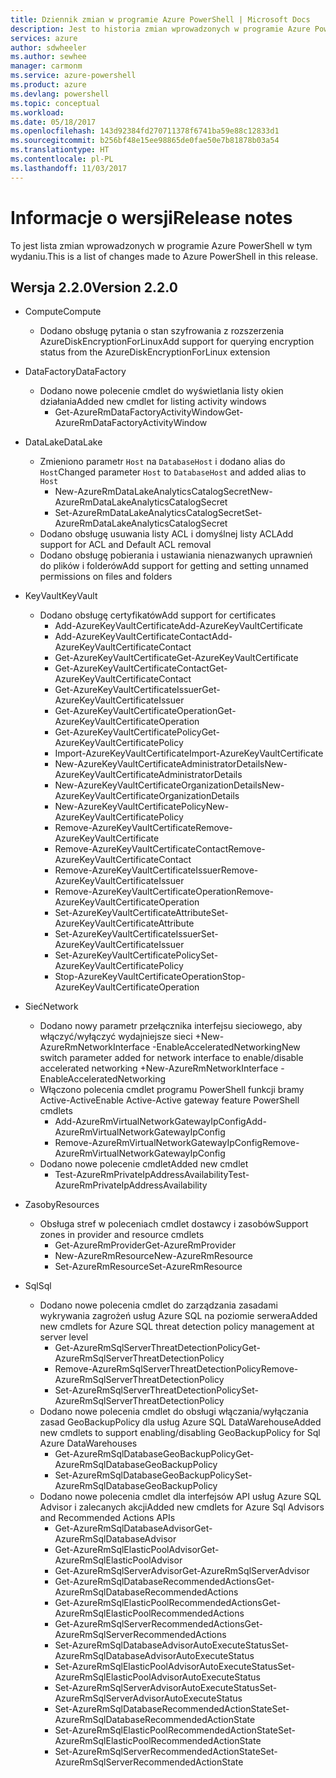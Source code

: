 ```yaml
---
title: Dziennik zmian w programie Azure PowerShell | Microsoft Docs
description: Jest to historia zmian wprowadzonych w programie Azure PowerShell w jego najnowszej wersji.
services: azure
author: sdwheeler
ms.author: sewhee
manager: carmonm
ms.service: azure-powershell
ms.product: azure
ms.devlang: powershell
ms.topic: conceptual
ms.workload: 
ms.date: 05/18/2017
ms.openlocfilehash: 143d92384fd270711378f6741ba59e88c12833d1
ms.sourcegitcommit: b256bf48e15ee98865de0fae50e7b81878b03a54
ms.translationtype: HT
ms.contentlocale: pl-PL
ms.lasthandoff: 11/03/2017
---
```

# <a name="release-notes"></a><span data-ttu-id="bdf35-103">Informacje o wersji</span><span class="sxs-lookup"><span data-stu-id="bdf35-103">Release notes</span></span>

<span data-ttu-id="bdf35-104">To jest lista zmian wprowadzonych w programie Azure PowerShell w tym wydaniu.</span><span class="sxs-lookup"><span data-stu-id="bdf35-104">This is a list of changes made to Azure PowerShell in this release.</span></span>

## <a name="version-220"></a><span data-ttu-id="bdf35-105">Wersja 2.2.0</span><span class="sxs-lookup"><span data-stu-id="bdf35-105">Version 2.2.0</span></span>
* <span data-ttu-id="bdf35-106">Compute</span><span class="sxs-lookup"><span data-stu-id="bdf35-106">Compute</span></span>
  - <span data-ttu-id="bdf35-107">Dodano obsługę pytania o stan szyfrowania z rozszerzenia AzureDiskEncryptionForLinux</span><span class="sxs-lookup"><span data-stu-id="bdf35-107">Add support for querying encryption status from the AzureDiskEncryptionForLinux extension</span></span>
* <span data-ttu-id="bdf35-108">DataFactory</span><span class="sxs-lookup"><span data-stu-id="bdf35-108">DataFactory</span></span>
  - <span data-ttu-id="bdf35-109">Dodano nowe polecenie cmdlet do wyświetlania listy okien działania</span><span class="sxs-lookup"><span data-stu-id="bdf35-109">Added new cmdlet for listing activity windows</span></span>
    + <span data-ttu-id="bdf35-110">Get-AzureRmDataFactoryActivityWindow</span><span class="sxs-lookup"><span data-stu-id="bdf35-110">Get-AzureRmDataFactoryActivityWindow</span></span>
* <span data-ttu-id="bdf35-111">DataLake</span><span class="sxs-lookup"><span data-stu-id="bdf35-111">DataLake</span></span>
  - <span data-ttu-id="bdf35-112">Zmieniono parametr `Host` na `DatabaseHost` i dodano alias do `Host`</span><span class="sxs-lookup"><span data-stu-id="bdf35-112">Changed parameter `Host` to `DatabaseHost` and added alias to `Host`</span></span>
    + <span data-ttu-id="bdf35-113">New-AzureRmDataLakeAnalyticsCatalogSecret</span><span class="sxs-lookup"><span data-stu-id="bdf35-113">New-AzureRmDataLakeAnalyticsCatalogSecret</span></span>
    + <span data-ttu-id="bdf35-114">Set-AzureRmDataLakeAnalyticsCatalogSecret</span><span class="sxs-lookup"><span data-stu-id="bdf35-114">Set-AzureRmDataLakeAnalyticsCatalogSecret</span></span>
  - <span data-ttu-id="bdf35-115">Dodano obsługę usuwania listy ACL i domyślnej listy ACL</span><span class="sxs-lookup"><span data-stu-id="bdf35-115">Add support for ACL and Default ACL removal</span></span>
  - <span data-ttu-id="bdf35-116">Dodano obsługę pobierania i ustawiania nienazwanych uprawnień do plików i folderów</span><span class="sxs-lookup"><span data-stu-id="bdf35-116">Add support for getting and setting unnamed permissions on files and folders</span></span>
* <span data-ttu-id="bdf35-117">KeyVault</span><span class="sxs-lookup"><span data-stu-id="bdf35-117">KeyVault</span></span>
  - <span data-ttu-id="bdf35-118">Dodano obsługę certyfikatów</span><span class="sxs-lookup"><span data-stu-id="bdf35-118">Add support for certificates</span></span>
    + <span data-ttu-id="bdf35-119">Add-AzureKeyVaultCertificate</span><span class="sxs-lookup"><span data-stu-id="bdf35-119">Add-AzureKeyVaultCertificate</span></span>
    + <span data-ttu-id="bdf35-120">Add-AzureKeyVaultCertificateContact</span><span class="sxs-lookup"><span data-stu-id="bdf35-120">Add-AzureKeyVaultCertificateContact</span></span>
    + <span data-ttu-id="bdf35-121">Get-AzureKeyVaultCertificate</span><span class="sxs-lookup"><span data-stu-id="bdf35-121">Get-AzureKeyVaultCertificate</span></span>
    + <span data-ttu-id="bdf35-122">Get-AzureKeyVaultCertificateContact</span><span class="sxs-lookup"><span data-stu-id="bdf35-122">Get-AzureKeyVaultCertificateContact</span></span>
    + <span data-ttu-id="bdf35-123">Get-AzureKeyVaultCertificateIssuer</span><span class="sxs-lookup"><span data-stu-id="bdf35-123">Get-AzureKeyVaultCertificateIssuer</span></span>
    + <span data-ttu-id="bdf35-124">Get-AzureKeyVaultCertificateOperation</span><span class="sxs-lookup"><span data-stu-id="bdf35-124">Get-AzureKeyVaultCertificateOperation</span></span>
    + <span data-ttu-id="bdf35-125">Get-AzureKeyVaultCertificatePolicy</span><span class="sxs-lookup"><span data-stu-id="bdf35-125">Get-AzureKeyVaultCertificatePolicy</span></span>
    + <span data-ttu-id="bdf35-126">Import-AzureKeyVaultCertificate</span><span class="sxs-lookup"><span data-stu-id="bdf35-126">Import-AzureKeyVaultCertificate</span></span>
    + <span data-ttu-id="bdf35-127">New-AzureKeyVaultCertificateAdministratorDetails</span><span class="sxs-lookup"><span data-stu-id="bdf35-127">New-AzureKeyVaultCertificateAdministratorDetails</span></span>
    + <span data-ttu-id="bdf35-128">New-AzureKeyVaultCertificateOrganizationDetails</span><span class="sxs-lookup"><span data-stu-id="bdf35-128">New-AzureKeyVaultCertificateOrganizationDetails</span></span>
    + <span data-ttu-id="bdf35-129">New-AzureKeyVaultCertificatePolicy</span><span class="sxs-lookup"><span data-stu-id="bdf35-129">New-AzureKeyVaultCertificatePolicy</span></span>
    + <span data-ttu-id="bdf35-130">Remove-AzureKeyVaultCertificate</span><span class="sxs-lookup"><span data-stu-id="bdf35-130">Remove-AzureKeyVaultCertificate</span></span>
    + <span data-ttu-id="bdf35-131">Remove-AzureKeyVaultCertificateContact</span><span class="sxs-lookup"><span data-stu-id="bdf35-131">Remove-AzureKeyVaultCertificateContact</span></span>
    + <span data-ttu-id="bdf35-132">Remove-AzureKeyVaultCertificateIssuer</span><span class="sxs-lookup"><span data-stu-id="bdf35-132">Remove-AzureKeyVaultCertificateIssuer</span></span>
    + <span data-ttu-id="bdf35-133">Remove-AzureKeyVaultCertificateOperation</span><span class="sxs-lookup"><span data-stu-id="bdf35-133">Remove-AzureKeyVaultCertificateOperation</span></span>
    + <span data-ttu-id="bdf35-134">Set-AzureKeyVaultCertificateAttribute</span><span class="sxs-lookup"><span data-stu-id="bdf35-134">Set-AzureKeyVaultCertificateAttribute</span></span>
    + <span data-ttu-id="bdf35-135">Set-AzureKeyVaultCertificateIssuer</span><span class="sxs-lookup"><span data-stu-id="bdf35-135">Set-AzureKeyVaultCertificateIssuer</span></span>
    + <span data-ttu-id="bdf35-136">Set-AzureKeyVaultCertificatePolicy</span><span class="sxs-lookup"><span data-stu-id="bdf35-136">Set-AzureKeyVaultCertificatePolicy</span></span>
    + <span data-ttu-id="bdf35-137">Stop-AzureKeyVaultCertificateOperation</span><span class="sxs-lookup"><span data-stu-id="bdf35-137">Stop-AzureKeyVaultCertificateOperation</span></span>
* <span data-ttu-id="bdf35-138">Sieć</span><span class="sxs-lookup"><span data-stu-id="bdf35-138">Network</span></span>

  - <span data-ttu-id="bdf35-139">Dodano nowy parametr przełącznika interfejsu sieciowego, aby włączyć/wyłączyć wydajniejsze sieci +New-AzureRmNetworkInterface -EnableAcceleratedNetworking</span><span class="sxs-lookup"><span data-stu-id="bdf35-139">New switch parameter added for network interface to enable/disable accelerated networking +New-AzureRmNetworkInterface -EnableAcceleratedNetworking</span></span>
  - <span data-ttu-id="bdf35-140">Włączono polecenia cmdlet programu PowerShell funkcji bramy Active-Active</span><span class="sxs-lookup"><span data-stu-id="bdf35-140">Enable Active-Active gateway feature PowerShell cmdlets</span></span>
    + <span data-ttu-id="bdf35-141">Add-AzureRmVirtualNetworkGatewayIpConfig</span><span class="sxs-lookup"><span data-stu-id="bdf35-141">Add-AzureRmVirtualNetworkGatewayIpConfig</span></span>
    + <span data-ttu-id="bdf35-142">Remove-AzureRmVirtualNetworkGatewayIpConfig</span><span class="sxs-lookup"><span data-stu-id="bdf35-142">Remove-AzureRmVirtualNetworkGatewayIpConfig</span></span>
  - <span data-ttu-id="bdf35-143">Dodano nowe polecenie cmdlet</span><span class="sxs-lookup"><span data-stu-id="bdf35-143">Added new cmdlet</span></span>
    + <span data-ttu-id="bdf35-144">Test-AzureRmPrivateIpAddressAvailability</span><span class="sxs-lookup"><span data-stu-id="bdf35-144">Test-AzureRmPrivateIpAddressAvailability</span></span>
* <span data-ttu-id="bdf35-145">Zasoby</span><span class="sxs-lookup"><span data-stu-id="bdf35-145">Resources</span></span>
  - <span data-ttu-id="bdf35-146">Obsługa stref w poleceniach cmdlet dostawcy i zasobów</span><span class="sxs-lookup"><span data-stu-id="bdf35-146">Support zones in provider and resource cmdlets</span></span>
    + <span data-ttu-id="bdf35-147">Get-AzureRmProvider</span><span class="sxs-lookup"><span data-stu-id="bdf35-147">Get-AzureRmProvider</span></span>
    + <span data-ttu-id="bdf35-148">New-AzureRmResource</span><span class="sxs-lookup"><span data-stu-id="bdf35-148">New-AzureRmResource</span></span>
    + <span data-ttu-id="bdf35-149">Set-AzureRmResource</span><span class="sxs-lookup"><span data-stu-id="bdf35-149">Set-AzureRmResource</span></span>
* <span data-ttu-id="bdf35-150">Sql</span><span class="sxs-lookup"><span data-stu-id="bdf35-150">Sql</span></span>
  - <span data-ttu-id="bdf35-151">Dodano nowe polecenia cmdlet do zarządzania zasadami wykrywania zagrożeń usług Azure SQL na poziomie serwera</span><span class="sxs-lookup"><span data-stu-id="bdf35-151">Added new cmdlets for Azure SQL threat detection policy management at server level</span></span>
    + <span data-ttu-id="bdf35-152">Get-AzureRmSqlServerThreatDetectionPolicy</span><span class="sxs-lookup"><span data-stu-id="bdf35-152">Get-AzureRmSqlServerThreatDetectionPolicy</span></span>
    + <span data-ttu-id="bdf35-153">Remove-AzureRmSqlServerThreatDetectionPolicy</span><span class="sxs-lookup"><span data-stu-id="bdf35-153">Remove-AzureRmSqlServerThreatDetectionPolicy</span></span>
    + <span data-ttu-id="bdf35-154">Set-AzureRmSqlServerThreatDetectionPolicy</span><span class="sxs-lookup"><span data-stu-id="bdf35-154">Set-AzureRmSqlServerThreatDetectionPolicy</span></span>
  - <span data-ttu-id="bdf35-155">Dodano nowe polecenia cmdlet do obsługi włączania/wyłączania zasad GeoBackupPolicy dla usług Azure SQL DataWarehouse</span><span class="sxs-lookup"><span data-stu-id="bdf35-155">Added new cmdlets to support enabling/disabling GeoBackupPolicy for Sql Azure DataWarehouses</span></span>
    + <span data-ttu-id="bdf35-156">Get-AzureRmSqlDatabaseGeoBackupPolicy</span><span class="sxs-lookup"><span data-stu-id="bdf35-156">Get-AzureRmSqlDatabaseGeoBackupPolicy</span></span>
    + <span data-ttu-id="bdf35-157">Set-AzureRmSqlDatabaseGeoBackupPolicy</span><span class="sxs-lookup"><span data-stu-id="bdf35-157">Set-AzureRmSqlDatabaseGeoBackupPolicy</span></span>
  - <span data-ttu-id="bdf35-158">Dodano nowe polecenia cmdlet dla interfejsów API usług Azure SQL Advisor i zalecanych akcji</span><span class="sxs-lookup"><span data-stu-id="bdf35-158">Added new cmdlets for Azure Sql Advisors and Recommended Actions APIs</span></span>
    + <span data-ttu-id="bdf35-159">Get-AzureRmSqlDatabaseAdvisor</span><span class="sxs-lookup"><span data-stu-id="bdf35-159">Get-AzureRmSqlDatabaseAdvisor</span></span>
    + <span data-ttu-id="bdf35-160">Get-AzureRmSqlElasticPoolAdvisor</span><span class="sxs-lookup"><span data-stu-id="bdf35-160">Get-AzureRmSqlElasticPoolAdvisor</span></span>
    + <span data-ttu-id="bdf35-161">Get-AzureRmSqlServerAdvisor</span><span class="sxs-lookup"><span data-stu-id="bdf35-161">Get-AzureRmSqlServerAdvisor</span></span>
    + <span data-ttu-id="bdf35-162">Get-AzureRmSqlDatabaseRecommendedActions</span><span class="sxs-lookup"><span data-stu-id="bdf35-162">Get-AzureRmSqlDatabaseRecommendedActions</span></span>
    + <span data-ttu-id="bdf35-163">Get-AzureRmSqlElasticPoolRecommendedActions</span><span class="sxs-lookup"><span data-stu-id="bdf35-163">Get-AzureRmSqlElasticPoolRecommendedActions</span></span>
    + <span data-ttu-id="bdf35-164">Get-AzureRmSqlServerRecommendedActions</span><span class="sxs-lookup"><span data-stu-id="bdf35-164">Get-AzureRmSqlServerRecommendedActions</span></span>
    + <span data-ttu-id="bdf35-165">Set-AzureRmSqlDatabaseAdvisorAutoExecuteStatus</span><span class="sxs-lookup"><span data-stu-id="bdf35-165">Set-AzureRmSqlDatabaseAdvisorAutoExecuteStatus</span></span>
    + <span data-ttu-id="bdf35-166">Set-AzureRmSqlElasticPoolAdvisorAutoExecuteStatus</span><span class="sxs-lookup"><span data-stu-id="bdf35-166">Set-AzureRmSqlElasticPoolAdvisorAutoExecuteStatus</span></span>
    + <span data-ttu-id="bdf35-167">Set-AzureRmSqlServerAdvisorAutoExecuteStatus</span><span class="sxs-lookup"><span data-stu-id="bdf35-167">Set-AzureRmSqlServerAdvisorAutoExecuteStatus</span></span>
    + <span data-ttu-id="bdf35-168">Set-AzureRmSqlDatabaseRecommendedActionState</span><span class="sxs-lookup"><span data-stu-id="bdf35-168">Set-AzureRmSqlDatabaseRecommendedActionState</span></span>
    + <span data-ttu-id="bdf35-169">Set-AzureRmSqlElasticPoolRecommendedActionState</span><span class="sxs-lookup"><span data-stu-id="bdf35-169">Set-AzureRmSqlElasticPoolRecommendedActionState</span></span>
    + <span data-ttu-id="bdf35-170">Set-AzureRmSqlServerRecommendedActionState</span><span class="sxs-lookup"><span data-stu-id="bdf35-170">Set-AzureRmSqlServerRecommendedActionState</span></span>
